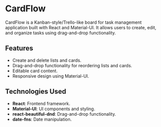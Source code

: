 # CardFlow

CardFlow is a Kanban-style/Trello-like board for task management application built with React and Material-UI. It allows users to create, edit, and organize tasks using drag-and-drop functionality.

## Features
- Create and delete lists and cards.
- Drag-and-drop functionality for reordering lists and cards.
- Editable card content.
- Responsive design using Material-UI.

## Technologies Used
- **React**: Frontend framework.
- **Material-UI**: UI components and styling.
- **react-beautiful-dnd**: Drag-and-drop functionality.
- **date-fns**: Date manipulation.
